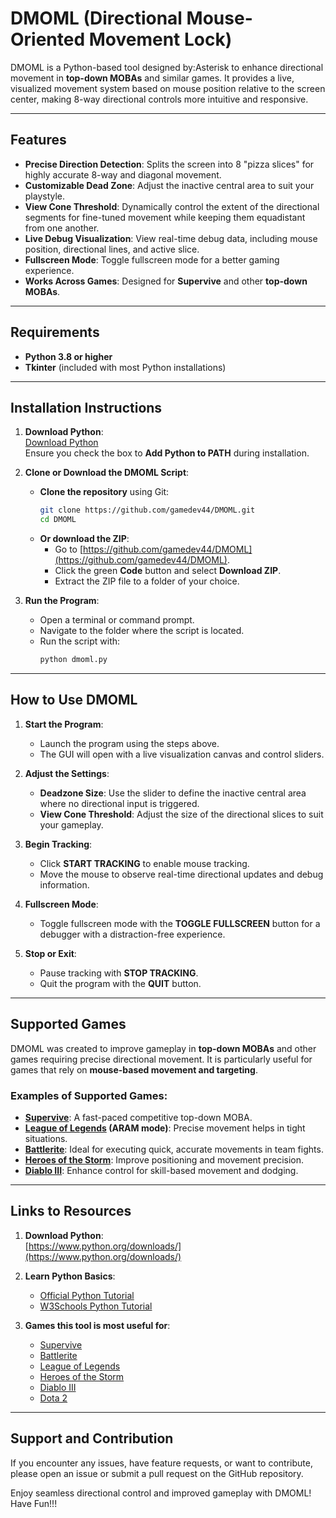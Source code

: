# DMOML (Directional Mouse-Oriented Movement Lock)

DMOML is a Python-based tool designed by:Asterisk to enhance directional movement in **top-down MOBAs** and similar games. It provides a live, visualized movement system based on mouse position relative to the screen center, making 8-way directional controls more intuitive and responsive.

---

## Features

- **Precise Direction Detection**: Splits the screen into 8 "pizza slices" for highly accurate 8-way and diagonal movement.
- **Customizable Dead Zone**: Adjust the inactive central area to suit your playstyle.
- **View Cone Threshold**: Dynamically control the extent of the directional segments for fine-tuned movement while keeping them equadistant from one another.
- **Live Debug Visualization**: View real-time debug data, including mouse position, directional lines, and active slice.
- **Fullscreen Mode**: Toggle fullscreen mode for a better gaming experience.
- **Works Across Games**: Designed for **Supervive** and other **top-down MOBAs**.

---

## Requirements

- **Python 3.8 or higher**
- **Tkinter** (included with most Python installations)

---

## Installation Instructions

1. **Download Python**:  
   [Download Python](https://www.python.org/downloads/)  
   Ensure you check the box to **Add Python to PATH** during installation.

2. **Clone or Download the DMOML Script**:
   - **Clone the repository** using Git:
     ```bash
     git clone https://github.com/gamedev44/DMOML.git
     cd DMOML
     ```
   - **Or download the ZIP**:
     - Go to [https://github.com/gamedev44/DMOML](https://github.com/gamedev44/DMOML).
     - Click the green **Code** button and select **Download ZIP**.
     - Extract the ZIP file to a folder of your choice.


3. **Run the Program**:
   - Open a terminal or command prompt.
   - Navigate to the folder where the script is located.
   - Run the script with:
     ```bash
     python dmoml.py
     ```

---

## How to Use DMOML

1. **Start the Program**:
   - Launch the program using the steps above.
   - The GUI will open with a live visualization canvas and control sliders.

2. **Adjust the Settings**:
   - **Deadzone Size**: Use the slider to define the inactive central area where no directional input is triggered.
   - **View Cone Threshold**: Adjust the size of the directional slices to suit your gameplay.

3. **Begin Tracking**:
   - Click **START TRACKING** to enable mouse tracking.
   - Move the mouse to observe real-time directional updates and debug information.

4. **Fullscreen Mode**:
   - Toggle fullscreen mode with the **TOGGLE FULLSCREEN** button for a debugger with a distraction-free experience.

5. **Stop or Exit**:
   - Pause tracking with **STOP TRACKING**.
   - Quit the program with the **QUIT** button.

---

## Supported Games

DMOML was created to improve gameplay in **top-down MOBAs** and other games requiring precise directional movement. It is particularly useful for games that rely on **mouse-based movement and targeting**.

### Examples of Supported Games:
- **[Supervive](https://www.supervivegame.com/)**: A fast-paced competitive top-down MOBA.
- **[League of Legends](https://www.leagueoflegends.com/) (ARAM mode)**: Precise movement helps in tight situations.
- **[Battlerite](https://store.steampowered.com/app/504370/Battlerite/)**: Ideal for executing quick, accurate movements in team fights.
- **[Heroes of the Storm](https://heroesofthestorm.com/)**: Improve positioning and movement precision.
- **[Diablo III](https://diablo3.blizzard.com/)**: Enhance control for skill-based movement and dodging.

---

## Links to Resources

1. **Download Python**:  
   [https://www.python.org/downloads/](https://www.python.org/downloads/)

2. **Learn Python Basics**:  
   - [Official Python Tutorial](https://docs.python.org/3/tutorial/)
   - [W3Schools Python Tutorial](https://www.w3schools.com/python/)

3. **Games this tool is most useful for**:
   - [Supervive](https://www.supervivegame.com/)
   - [Battlerite](https://store.steampowered.com/app/504370/Battlerite/)
   - [League of Legends](https://www.leagueoflegends.com/)
   - [Heroes of the Storm](https://heroesofthestorm.com/)
   - [Diablo III](https://diablo3.blizzard.com/)
   - [Dota 2](https://store.steampowered.com/app/570/Dota_2/)


---

## Support and Contribution

If you encounter any issues, have feature requests, or want to contribute, please open an issue or submit a pull request on the GitHub repository.

Enjoy seamless directional control and improved gameplay with DMOML! Have Fun!!!
